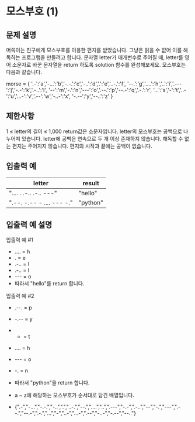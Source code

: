 # 모스부호 (1)

## 문제 설명
머쓱이는 친구에게 모스부호를 이용한 편지를 받았습니다. 그냥은 읽을 수 없어 이를 해독하는 프로그램을 만들려고 합니다. 문자열 letter가 매개변수로 주어질 때, letter를 영어 소문자로 바꾼 문자열을 return 하도록 solution 함수를 완성해보세요.
모스부호는 다음과 같습니다.

morse = { 
    '.-':'a','-...':'b','-.-.':'c','-..':'d','.':'e','..-.':'f',
    '--.':'g','....':'h','..':'i','.---':'j','-.-':'k','.-..':'l',
    '--':'m','-.':'n','---':'o','.--.':'p','--.-':'q','.-.':'r',
    '...':'s','-':'t','..-':'u','...-':'v','.--':'w','-..-':'x',
    '-.--':'y','--..':'z'
}

## 제한사항
1 ≤ letter의 길이 ≤ 1,000
return값은 소문자입니다.
letter의 모스부호는 공백으로 나누어져 있습니다.
letter에 공백은 연속으로 두 개 이상 존재하지 않습니다.
해독할 수 없는 편지는 주어지지 않습니다.
편지의 시작과 끝에는 공백이 없습니다.

## 입출력 예

|letter|result|
|---|---|
|".... . .-.. .-.. ---" | "hello" |
|".--. -.-- - .... --- -." | "python" |

## 입출력 예 설명

입출력 예 #1

* .... = h
* . = e
* .-.. = l
* .-.. = l
* --- = o
* 따라서 "hello"를 return 합니다.

입출력 예 #2

* .--. = p
* -.-- = y
* - = t
* .... = h
* --- = o
* -. = n
* 따라서 "python"을 return 합니다.

* a ~ z에 해당하는 모스부호가 순서대로 담긴 배열입니다.
* {".-","-...","-.-.","-..",".","..-.","--.","....","..",".---","-.-",".-..","--","-.","---",".--.","--.-",".-.","...","-","..-","...-",".--","-..-","-.--","--.."}